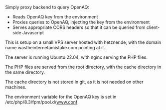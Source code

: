Simply proxy backend to query OpenAQ:

 - Reads OpenAQ key from the environment
 - Proxies queries to OpenAQ, injecting the key from the environment
 - Serves appropriate CORS headers so that it can be queried from client-side Javascript

This is setup on a small VPS server hosted with hetzner.de, with the domain name wastheinternetamistake.com pointing at it. 

The server is running Ubuntu 22.04, with nginx serving the PHP files. 

The PHP files are served from the root directory, with the cache directory in the same directory. 

The cache directory is not stored in git, as it is not needed on other machines. 

The environment variable for the OpenAQ key is set in /etc/php/8.3/fpm/pool.d/www.conf

